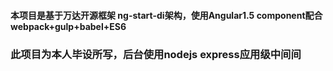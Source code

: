 #### 本项目是基于万达开源框架 ng-start-di架构，使用Angular1.5 component配合webpack+gulp+babel+ES6

### 此项目为本人毕设所写，后台使用nodejs express应用级中间间



